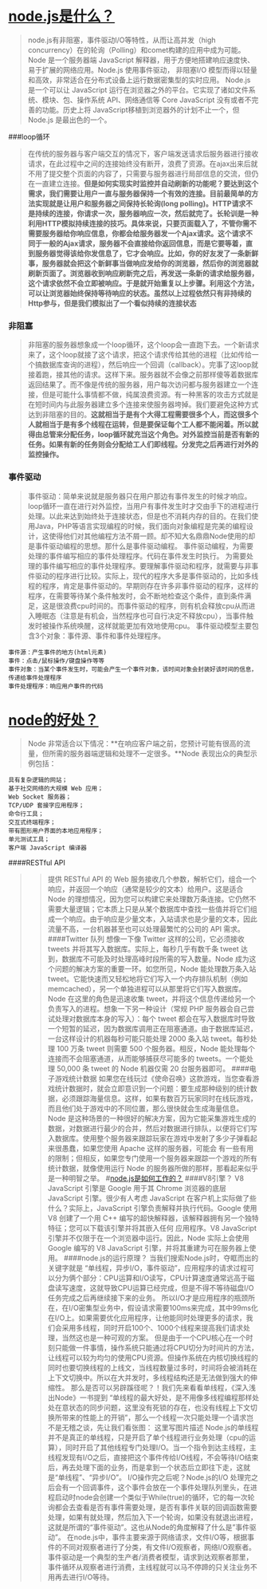 # [node.js是什么？](https://www.cnblogs.com/FunkyEric/p/9186782.html)
>node.js有非阻塞，事件驱动I/O等特性，从而让高并发（high concurrency）在的轮询（Polling）和comet构建的应用中成为可能。Node 是一个服务器端 JavaScript 解释器，用于方便地搭建响应速度快、易于扩展的网络应用。Node.js 使用事件驱动， 非阻塞I/O 模型而得以轻量和高效，非常适合在分布式设备上运行数据密集型的实时应用。 
Node.js 是一个可以让 JavaScript 运行在浏览器之外的平台。它实现了诸如文件系统、模块、包、操作系统 API、网络通信等 Core JavaScript 没有或者不完善的功能。历史上将 JavaScript移植到浏览器外的计划不止一个，但Node.js 是最出色的一个。


###loop循环
>在传统的服务器与客户端交互的情况下，客户端发送请求后服务器进行接收请求，在此过程中之间的连接始终没有断开，浪费了资源。在ajax出来后就不用了提交整个页面的内容了，只需要与服务器进行局部信息的交流，但仍在一直建立连接。**但是如何实现实时监控并自动刷新的功能呢？要达到这个需求，我们需要让用户一直与服务器保持一个有效的连接。目前最简单的方法实现就是让用户和服务器之间保持长轮询(long polling)。HTTP请求不是持续的连接，你请求一次，服务器响应一次，然后就完了。长轮训是一种利用HTTP模拟持续连接的技巧。具体来说，只要页面载入了，不管你需不需要服务器给你响应信息，你都会给服务器发一个Ajax请求。这个请求不同于一般的Ajax请求，服务器不会直接给你返回信息，而是它要等着，直到服务器觉得该给你发信息了，它才会响应。比如，你的好友发了一条新鲜事，服务器就会把这个新鲜事当做响应发给你的浏览器，然后你的浏览器就刷新页面了。浏览器收到响应刷新完之后，再发送一条新的请求给服务器，这个请求依然不会立即被响应。于是就开始重复以上步骤。利用这个方法，可以让浏览器始终保持等待响应的状态。虽然以上过程依然只有非持续的Http参与，但是我们模拟出了一个看似持续的连接状态**

### 非阻塞
>非阻塞的服务器想象成一个loop循环，这个loop会一直跑下去。一个新请求来了，这个loop就接了这个请求，把这个请求传给其他的进程（比如传给一个搞数据库查询的进程），然后响应一个回调（callback）。完事了这loop就接着跑，接其他的请求。这样下来。服务器就不会像之前那样傻等着数据库返回结果了。而不像是传统的服务器，用户每次访问都与服务器建立一个连接，但是可能什么事情都不做，纯属浪费资源。有一种黑客的攻击方式就是在短时间内与此服务器建立多个连接来使服务器垮掉。我们要避免这种方式达到非阻塞的目的。**这就相当于是有个大得工程需要很多个人，而这很多个人就相当于是有多个线程在运转，但是要保证每个工人都不能闲着。所以就得由总管来分配任务，loop循环就充当这个角色。对外监控当前是否有新的任务。如果有新的任务则会分配给工人们即线程。分发完之后再进行对外的监控操作。**

### 事件驱动
>事件驱动：简单来说就是服务器只在用户那边有事件发生的时候才响应。loop循环一直在进行对外监控，当用户有事件发生时才交由手下的进程进行处理。以此来达到始终处于连接状态，但是也不消耗内存的目的。在我们使用Java，PHP等语言实现编程的时候，我们面向对象编程是完美的编程设计，这使得他们对其他编程方法不屑一顾。却不知大名鼎鼎Node使用的却是事件驱动编程的思想。那什么是事件驱动编程。 
事件驱动编程，为需要处理的事件编写相应的事件处理程序。代码在事件发生时执行。 
为需要处理的事件编写相应的事件处理程序。要理解事件驱动和程序，就需要与非事件驱动的程序进行比较。实际上，现代的程序大多是事件驱动的，比如多线程的程序，肯定是事件驱动的。早期则存在许多非事件驱动的程序，这样的程序，在需要等待某个条件触发时，会不断地检查这个条件，直到条件满足，这是很浪费cpu时间的。而事件驱动的程序，则有机会释放cpu从而进入睡眠态（注意是有机会，当然程序也可自行决定不释放cpu），当事件触发时被操作系统唤醒，这样就能更加有效地使用cpu。 
事件驱动模型主要包含3个对象：事件源、事件和事件处理程序。

    事件源：产生事件的地方(html元素)
    事件：点击/鼠标操作/键盘操作等等
    事件对象：当某个事件发生时，可能会产生一个事件对象，该时间对象会封装好该时间的信息，传递给事件处理程序
    事件处理程序：响应用户事件的代码 

# [ node的好处？](https://www.ibm.com/developerworks/cn/opensource/os-nodejs/)
>Node 非常适合以下情况：**在响应客户端之前，您预计可能有很高的流量，但所需的服务器端逻辑和处理不一定很多。**Node 表现出众的典型示例包括：

    具有复杂逻辑的网站；
    基于社交网络的大规模 Web 应用；
    Web Socket 服务器；
    TCP/UDP 套接字应用程序；
    命令行工具；
    交互式终端程序；
    带有图形用户界面的本地应用程序；
    单元测试工具；
    客户端 JavaScript 编译器

####RESTful API
>>提供 RESTful API 的 Web 服务接收几个参数，解析它们，组合一个响应，并返回一个响应（通常是较少的文本）给用户。这是适合 Node 的理想情况，因为您可以构建它来处理数万条连接。它仍然不需要大量逻辑；它本质上只是从某个数据库中查找一些值并将它们组成一个响应。由于响应是少量文本，入站请求也是少量的文本，因此流量不高，一台机器甚至也可以处理最繁忙的公司的 API 需求。
####Twitter 队列
>>想像一下像 Twitter 这样的公司，它必须接收 tweets 并将其写入数据库。实际上，每秒几乎有数千条 tweet 达到，数据库不可能及时处理高峰时段所需的写入数量。Node 成为这个问题的解决方案的重要一环。如您所见，Node 能处理数万条入站 tweet。它能快速而又轻松地将它们写入一个内存排队机制（例如 memcached），另一个单独进程可以从那里将它们写入数据库。Node 在这里的角色是迅速收集 tweet，并将这个信息传递给另一个负责写入的进程。想象一下另一种设计（常规 PHP 服务器会自己尝试处理对数据库本身的写入）：每个 tweet 都会在写入数据库时导致一个短暂的延迟，因为数据库调用正在阻塞通道。由于数据库延迟，一台这样设计的机器每秒可能只能处理 2000 条入站 tweet。每秒处理 100 万条 tweet 则需要 500 个服务器。相反，Node 能处理每个连接而不会阻塞通道，从而能够捕获尽可能多的 tweets。一个能处理 50,000 条 tweet 的 Node 机器仅需 20 台服务器即可。
####电子游戏统计数据
>>如果您在线玩过《使命召唤》这款游戏，当您查看游戏统计数据时，就会立即意识到一个问题：要生成那种级别的统计数据，必须跟踪海量信息。这样，如果有数百万玩家同时在线玩游戏，而且他们处于游戏中的不同位置，那么很快就会生成海量信息。Node 是这种场景的一种很好的解决方案，因为它能采集游戏生成的数据，对数据进行最少的合并，然后对数据进行排队，以便将它们写入数据库。使用整个服务器来跟踪玩家在游戏中发射了多少子弹看起来很愚蠢，如果您使用 Apache 这样的服务器，可能会 有一些有用的限制；但相反，如果您专门使用一个服务器来跟踪一个游戏的所有统计数据，就像使用运行 Node 的服务器所做的那样，那看起来似乎是一种明智之举。
#[node.js是如何工作的？](https://www.cnblogs.com/momoyan/p/9128076.html)
####V8引擎？
>>V8 JavaScript 引擎是 Google 用于其 Chrome 浏览器的底层 JavaScript 引擎。很少有人考虑 JavaScript 在客户机上实际做了些什么？实际上，JavaScript 引擎负责解释并执行代码。Google 使用 V8 创建了一个用 C++ 编写的超快解释器，该解释器拥有另一个独特特征；您可以下载该引擎并将其嵌入任何 应用程序。V8 JavaScript 引擎并不仅限于在一个浏览器中运行。因此，Node 实际上会使用 Google 编写的 V8 JavaScript 引擎，并将其重建为可在服务器上使用。
####node.js的运行原理？
>>当我们搜索Node.js时，夺眶而出的关键字就是 “单线程，异步I/O，事件驱动”，应用程序的请求过程可以分为俩个部分：CPU运算和I/O读写，CPU计算速度通常远高于磁盘读写速度，这就导致CPU运算已经完成，但是不得不等待磁盘I/O任务完成之后再继续接下来的业务。 
所以I/O才是应用程序的瓶颈所在，在I/O密集型业务中，假设请求需要100ms来完成，其中99ms化在I/O上。如果需要优化应用程序，让他能同时处理更多的请求，我们会采用多线程，同时开启100个、1000个线程来提高我们请求处理，当然这也是一种可观的方案。 
但是由于一个CPU核心在一个时刻只能做一件事情，操作系统只能通过将CPU切分为时间片的方法，让线程可以较为均匀的使用CPU资源。但操作系统在内核切换线程的同时也要切换线程的上线文，当线程数量过多时，时间将会被消耗在上下文切换中。所以在大并发时，多线程结构还是无法做到强大的伸缩性。 
那么是否可以另辟蹊径呢？！我们先来看看单线程，《深入浅出Node》一书提到 “单线程的最大好处，是不用像多线程编程那样处处在意状态的同步问题，这里没有死锁的存在，也没有线程上下文切换所带来的性能上的开销”，那么一个线程一次只能处理一个请求岂不是无稽之谈，先让我们看张图： 
这里写图片描述 
Node.js的单线程并不是真正的单线程，只是开启了单个线程进行业务处理（cpu的运算），同时开启了其他线程专门处理I/O。当一个指令到达主线程，主线程发现有I/O之后，直接把这个事件传给I/O线程，不会等待I/O结束后，再去处理下面的业务，而是拿到一个状态后立即往下走，这就是“单线程”、“异步I/O”。 
I/O操作完之后呢？Node.js的I/O 处理完之后会有一个回调事件，这个事件会放在一个事件处理队列里头，在进程启动时node会创建一个类似于While(true)的循环，它的每一次轮询都会去查看是否有事件需要处理，是否有事件关联的回调函数需要处理，如果有就处理，然后加入下一个轮询，如果没有就退出进程，这就是所谓的“事件驱动”。这也从Node的角度解释了什么是”事件驱动”。 
在node.js中，事件主要来源于网络请求，文件I/O等，根据事件的不同对观察者进行了分类，有文件I/O观察者，网络I/O观察者。事件驱动是一个典型的生产者/消费者模型，请求到达观察者那里，事件循环从观察者进行消费，主线程就可以马不停蹄的只关注业务不用再去进行I/O等待。




